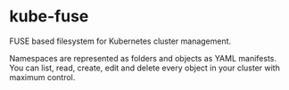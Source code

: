 # kube-fuse

FUSE based filesystem for Kubernetes cluster management.

Namespaces are represented as folders and objects as YAML manifests.
You can list, read, create, edit and delete every object in your cluster with maximum control.
